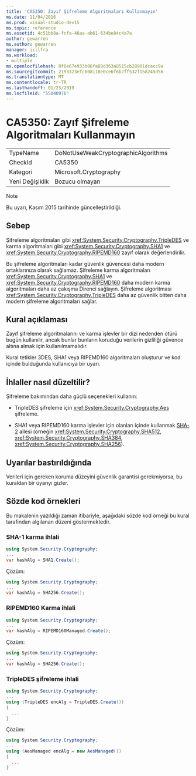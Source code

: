 ```yaml
---
title: 'CA5350: Zayıf Şifreleme Algoritmaları Kullanmayın'
ms.date: 11/04/2016
ms.prod: visual-studio-dev15
ms.topic: reference
ms.assetid: 4c51bb8a-fcfa-46aa-ab61-634be84c4a7a
author: gewarren
ms.author: gewarren
manager: jillfra
ms.workload:
- multiple
ms.openlocfilehash: 8f8e67e933b06fa88d363a8515cb28901dcacc9a
ms.sourcegitcommit: 2193323efc608118e0ce6f6b2ff532f158245d56
ms.translationtype: MT
ms.contentlocale: tr-TR
ms.lasthandoff: 01/25/2019
ms.locfileid: "55040976"
---
```

# <a name="ca5350-do-not-use-weak-cryptographic-algorithms"></a>CA5350: Zayıf Şifreleme Algoritmaları Kullanmayın

|||
|-|-|
|TypeName|DoNotUseWeakCryptographicAlgorithms|
|CheckId|CA5350|
|Kategori|Microsoft.Cryptography|
|Yeni Değişiklik|Bozucu olmayan|

> [!NOTE]
> Bu uyarı, Kasım 2015 tarihinde güncelleştirildiği.

## <a name="cause"></a>Sebep

Şifreleme algoritmaları gibi <xref:System.Security.Cryptography.TripleDES> ve karma algoritmaları gibi <xref:System.Security.Cryptography.SHA1> ve <xref:System.Security.Cryptography.RIPEMD160> zayıf olarak değerlendirilir.

Bu şifreleme algoritmaları kadar güvenlik güvencesi daha modern ortaklarınıza olarak sağlamaz. Şifreleme karma algoritmaları <xref:System.Security.Cryptography.SHA1> ve <xref:System.Security.Cryptography.RIPEMD160> daha modern karma algoritmaları daha az çakışma Direnci sağlayın. Şifreleme algoritması <xref:System.Security.Cryptography.TripleDES> daha az güvenlik bitten daha modern şifreleme algoritmaları sağlar.

## <a name="rule-description"></a>Kural açıklaması

Zayıf şifreleme algoritmalarını ve karma işlevler bir dizi nedenden ötürü bugün kullanılır, ancak bunlar bunların koruduğu verilerin gizliliği güvence altına almak için kullanılmamalıdır.

Kural tetikler 3DES, SHA1 veya RIPEMD160 algoritmaları oluşturur ve kod içinde bulduğunda kullanıcıya bir uyarı.

## <a name="how-to-fix-violations"></a>İhlaller nasıl düzeltilir?

Şifreleme bakımından daha güçlü seçenekleri kullanın:

- TripleDES şifreleme için <xref:System.Security.Cryptography.Aes> şifreleme.

- SHA1 veya RIPEMD160 karma işlevler için olanları içinde kullanmak [SHA-2](/windows/desktop/SecCrypto/hash-and-signature-algorithms) ailesi (örneğin <xref:System.Security.Cryptography.SHA512>, <xref:System.Security.Cryptography.SHA384>, <xref:System.Security.Cryptography.SHA256>).

## <a name="when-to-suppress-warnings"></a>Uyarılar bastırıldığında

Verileri için gereken koruma düzeyini güvenlik garantisi gerekmiyorsa, bu kuraldan bir uyarıyı gizler.

## <a name="pseudo-code-examples"></a>Sözde kod örnekleri

Bu makalenin yazıldığı zaman itibariyle, aşağıdaki sözde kod örneği bu kural tarafından algılanan düzeni göstermektedir.

### <a name="sha-1-hashing-violation"></a>SHA-1 karma ihlali

```csharp
using System.Security.Cryptography;
...
var hashAlg = SHA1.Create();
```

Çözüm:

```csharp
using System.Security.Cryptography;
...
var hashAlg = SHA256.Create();
```

### <a name="ripemd160-hashing-violation"></a>RIPEMD160 Karma ihlali

```csharp
using System.Security.Cryptography;
...
var hashAlg = RIPEMD160Managed.Create();
```

Çözüm:

```csharp
using System.Security.Cryptography;
...
var hashAlg = SHA256.Create();
```

### <a name="tripledes-encryption-violation"></a>TripleDES şifreleme ihlali

```csharp
using System.Security.Cryptography;
...
using (TripleDES encAlg = TripleDES.Create())
{
  ...
}
```

Çözüm:

```csharp
using System.Security.Cryptography;
...
using (AesManaged encAlg = new AesManaged())
{
  ...
}
```